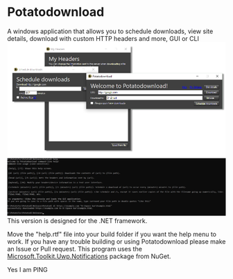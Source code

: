 # Potatodownload
A windows application that allows you to schedule downloads, view site details, download with custom HTTP headers and more, GUI or CLI
![screenshot of the Potatodownload GUI](https://github.com/piglinpotatoes/Potatodl/blob/main/nice.png?raw=true)
![screenshot of the Potatodownload command-line](https://github.com/piglinpotatoes/Potatodl/blob/main/Screenshot%202023-01-27%20212214.jpg?raw=true)
This version is designed for the .NET framework.

Move the "help.rtf" file into your build folder if you want the help menu to work.
If you have any trouble building or using Potatodownload please make an Issue or Pull request. This program uses the [Microsoft.Toolkit.Uwp.Notifications](https://www.nuget.org/packages/Microsoft.Toolkit.Uwp.Notifications/) package from NuGet.

Yes I am PlNG
